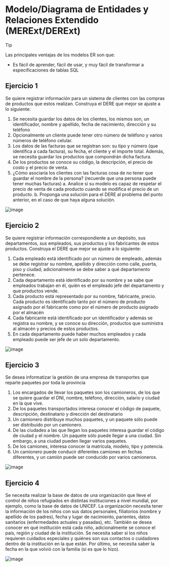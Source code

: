 # Modelo/Diagrama de Entidades y Relaciones Extendido (MERExt/DERExt)
>[!TIP]
>Las principales ventajas de los modelos ER son que:
>* Es fácil de aprender, fácil de usar, y muy fácil de transformar a especificaciones de tablas SQL
  
## **Ejercicio 1**
Se quiere registrar información para un sistema de clientes con las compras de productos que estos realizan. Construya el DERE que mejor se ajuste a lo siguiente:
1. Se necesita guardar los datos de los clientes, los mismos son, un identificador, nombre y apellido, fecha de nacimiento, dirección y su teléfono
2. Opcionalmente un cliente puede tener otro número de teléfono y varios números de teléfono celular.
3. Los datos de las facturas que se registran son: su tipo y número (que identifica a cada factura), su fecha, el cliente y el importe total. Además, se necesita guardar los productos que compondrán dicha factura.
4. De los productos se conoce su código, la descripción, el precio de costo y el precio de venta.
5. ¿Cómo asociaría los clientes con las facturas cosa de no tener que guardar el nombre de la persona? (recuerde que una persona puede tener muchas facturas)
  a. Analice si su modelo es capaz de respetar el precio de venta de cada producto cuando se modifica el precio de un producto.
  b. Proponga una solución para el DERE al problema del punto anterior, en el caso de que haya alguna solución.
 
 ![image](https://github.com/M-VictoriaCM/RepasoBaseDeDatos/assets/70769530/f8841179-9986-480f-a257-aedcda8924b8)

## **Ejercicio 2**
Se quiere registrar información correspondiente a un depósito, sus departamentos, sus empleados, sus productos y los fabricantes de estos productos. Construya el DERE que mejor se ajuste a lo siguiente:
1. Cada empleado está identificado por un número de empleado, además se debe registrar su nombre, apellido y dirección como calle, puerta, piso y ciudad; adicionalmente se debe saber a qué departamento pertenece.
2. Cada departamento está identificado por su nombre y se sabe que empleados trabajan en él, quién es el empleado jefe del departamento y que productos vende.
3. Cada producto está representado por su nombre, fabricante, precio. Cada producto es identificado tanto por el número de producto asignado por el fabricante como por el número de producto asignado por el almacén
4. Cada fabricante está identificado por un identificador y además se registra su nombre, y se conoce su dirección, productos que suministra al almacén y precios de estos productos.
5. En cada departamento puede haber muchos empleados y cada empleado puede ser jefe de un solo departamento.

![image](https://github.com/M-VictoriaCM/RepasoBaseDeDatos/assets/70769530/6714bfc4-2903-4b04-a895-59c763d72560)

## **Ejercicio 3**
Se desea informatizar la gestión de una empresa de transportes que reparte paquetes por toda la provincia
1.	Los encargados de llevar los paquetes son los camioneros, de los que se quiere guardar el DNI, nombre, teléfono, dirección, salario y ciudad en la que vive.
2.	De los paquetes transportados interesa conocer el código de paquete, descripción, destinatario y dirección del destinatario
3.	Un camionero distribuye muchos paquetes, y un paquete sólo puede ser distribuido por un camionero.
4.	De las ciudades a las que llegan los paquetes interesa guardar el código de ciudad y el nombre. Un paquete sólo puede llegar a una ciudad. Sin embargo, a una ciudad pueden llegar varios paquetes.
5.	De los camiones, interesa conocer la matrícula, modelo, tipo y potencia.
6.	Un camionero puede conducir diferentes camiones en fechas diferentes, y un camión puede ser conducido por varios camioneros.

![image](https://github.com/M-VictoriaCM/RepasoBaseDeDatos/assets/70769530/3e14f6a9-0716-45fc-b899-f8a65bfadc1b)

## **Ejercicio 4**
Se necesita realizar la base de datos de una organización que lleve el control de niños refugiados en distintas instituciones a nivel mundial, por ejemplo, como la base de datos de UNICEF.
La organización necesita tener la información de los niños con sus datos personales, filiatorios (nombre y apellido de los padres), fecha y lugar de nacimiento, parientes, datos sanitarios (enfermedades actuales y pasadas), etc. 
También se desea conocer en qué institución está cada niño, adicionalmente se conoce el país, región y ciudad de la institución.
Se necesita saber si los niños requieren cuidados especiales y quiénes son sus contactos o cuidadores dentro de la institución en la que están.
Por último, se necesita saber la fecha en la que volvió con la familia (si es que lo hizo).

![image](https://github.com/M-VictoriaCM/RepasoBaseDeDatos/assets/70769530/275bea3d-347c-4ed5-83d2-ea1125e719f8)



